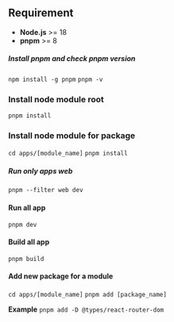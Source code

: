 ## Requirement

- **Node.js** >= 18
- **pnpm** >= 8

##### Install pnpm and check pnpm version

`npm install -g pnpm`
`pnpm -v`

### Install node module root

`pnpm install`

### Install node module for package

`cd apps/[module_name]`
`pnpm install`

##### Run only apps web

`pnpm --filter web dev`

#### Run all app

`pnpm dev`

#### Build all app

`pnpm build`

#### Add new package for a module

`cd apps/[module_name]`
`pnpm add [package_name]`

**Example**
`pnpm add -D @types/react-router-dom`

